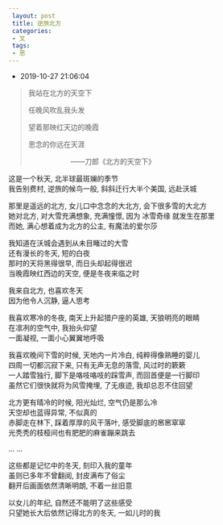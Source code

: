 ```yaml
---
 layout: post
 title: 逆旅北方
 categories:
 - 文
 tags:
 - 思
---
```


- 2019-10-27 21:06:04

>我站在北方的天空下
>
>任晚风吹乱我头发
>
>望着那映红天边的晚霞
>
>思念的你远在天涯
>
>　　　　　　——刀郎《北方的天空下》

这是一个秋天, 北半球最斑斓的季节<br>
我告别费村, 逆旅的候鸟一般, 斜斜迁行大半个美国, 远赴沃城

那里是遥远的北方, 女儿口中念念的大北方, 会下很多雪的大北方<br>
她对北方, 对大雪充满想象, 充满憧憬, 因为 冰雪奇缘 就发生在那里<br>
而她, 满心想着成为北方的公主, 有魔法的爱尔莎

我知道在沃城会遇到从未目睹过的大雪<br>
还有漫长的冬天, 短的白夜<br>
那时的天将黑得很早, 而日头却起得很迟<br>
当晚霞映红西边的天空, 便是冬夜来临之时

我来自北方, 也喜欢冬天<br>
因为他令人沉静, 逼人思考

我喜欢寒冷的冬夜, 南天上升起猎户座的英雄, 天狼明亮的眼睛<br>
在凛冽的空气中, 我抬头仰望<br>
一面凝视, 一面小心翼翼地呼吸

我喜欢晚间下雪的时候, 天地内一片冷白, 纯粹得像熟睡的婴儿<br>
四周一切都沉寂下来, 只有无声无息的落雪, 风过时的簌簌<br>
一人踏雪独行, 脚下是咯吱咯吱的踩雪声, 而回首便是一行脚印<br>
虽然它们很快就将为风雪掩埋, 了无痕迹, 我却总忍不住回望

北方更有晴冷的时候, 阳光灿烂, 空气仍是那么冷<br>
天空却也蓝得异常, 不似真的<br>
赤脚走在林下, 踩着厚厚的风干落叶, 感受脚底的窸窸窣窣<br>
光秃秃的枝桠间也有肥肥的麻雀蹦来跳去

... ...

这些都是记忆中的冬天, 刻印入我的童年<br>
虽则已多年不曾翻阅, 封皮满布了俗尘<br>
翻开后画面依然清晰明朗, 不着一丝旧意

以女儿的年纪, 自然还不能明了这些感受<br>
只望她长大后依然记得北方的冬天, 一如儿时的我
